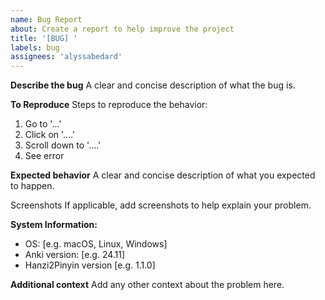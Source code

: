 ```yaml
---
name: Bug Report
about: Create a report to help improve the project
title: '[BUG] '
labels: bug
assignees: 'alyssabedard'
---
```


**Describe the bug** A clear and concise description of what the bug is.

**To Reproduce**
Steps to reproduce the behavior:

1. Go to '...'
2. Click on '....'
3. Scroll down to '....'
4. See error


**Expected behavior**
A clear and concise description of what you expected to happen.

Screenshots If applicable, add screenshots to help explain your problem.

**System Information:**
- OS: [e.g. macOS, Linux, Windows]
- Anki version: [e.g. 24.11]
- Hanzi2Pinyin version [e.g. 1.1.0]


**Additional context**
Add any other context about the problem here.